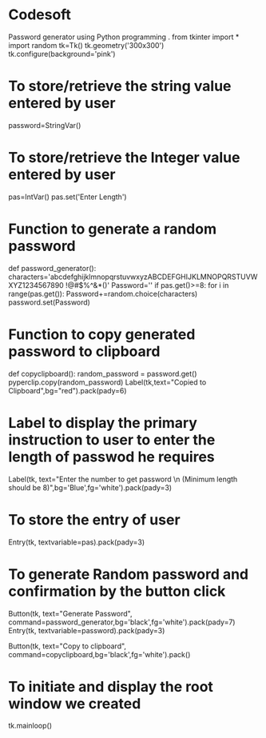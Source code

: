 # Codesoft
Password generator using Python programming .
from tkinter import *
import random
tk=Tk()
tk.geometry('300x300')
tk.configure(background='pink')

# To store/retrieve the string value entered by user
password=StringVar()

# To store/retrieve the Integer value entered by user
pas=IntVar()
pas.set('Enter Length')

# Function to generate a random password
def password_generator():
    characters='abcdefghijklmnopqrstuvwxyzABCDEFGHIJKLMNOPQRSTUVWXYZ1234567890 !@#$%^&*()'
    Password=''
    if pas.get()>=8:
        for i in range(pas.get()):
            Password+=random.choice(characters)
        password.set(Password)

# Function to copy generated password to clipboard
def copyclipboard():
    random_password = password.get()
    pyperclip.copy(random_password)
    Label(tk,text="Copied to Clipboard",bg="red").pack(pady=6)

# Label to display the primary instruction to user to enter the length of passwod he requires
Label(tk, text="Enter the number to get password \n (Minimum length should be 8)",bg='Blue',fg='white').pack(pady=3)

# To store the entry of user
Entry(tk, textvariable=pas).pack(pady=3)

# To generate Random password and confirmation by the button click
Button(tk, text="Generate Password", command=password_generator,bg='black',fg='white').pack(pady=7)
Entry(tk, textvariable=password).pack(pady=3)

Button(tk, text="Copy to clipboard", command=copyclipboard,bg='black',fg='white').pack()
# To initiate and display the root window we created
tk.mainloop()
